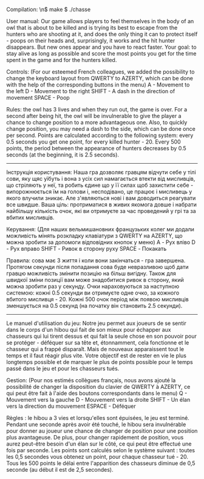 ﻿Compilation:
\n$ make
$ ./chasse

User manual:
Our game allows players to feel themselves in the body of an owl that is about to be killed and is trying its best to escape from the hunters who are shooting at it, and does the only thing it can to protect itself - poops on their heads and, surprisingly, it works and the hit hunter disappears. But new ones appear and you have to react faster. Your goal: to stay alive as long as possible and score the most points you get for the time spent in the game and for the hunters killed.


Controls:
(For our esteemed French colleagues, we added the possibility to change the keyboard layout from QWERTY to AZERTY, which can be done with the help of the corresponding buttons in the menu)
A - Movement to the left
D - Movement to the right
SHIFT - A dash in the direction of movement
SPACE - Poop


Rules: the owl has 3 lives and when they run out, the game is over. For a second after being hit, the owl will be invulnerable to give the player a chance to change position to a more advantageous one. Also, to quickly change position, you may need a dash to the side, which can be done once per second. Points are calculated according to the following system: every 0.5 seconds you get one point, for every killed hunter - 20. Every 500 points, the period between the appearance of hunters decreases by 0.5 seconds (at the beginning, it is 2.5 seconds).


________________


Інструкція користування:
Наша гра дозволяє гравцям відчути себе у тілі сови, яку щяс уїбуть і вона з усіх сил намагається втекти від мисливців, що стріляють у неї, та робить єдине що у її силах щоб захистити себе - випорожнюється їм на голови і, несподівано, це працює і мисливець у якого влучили зникає. Але з'являються нові і вам доводиться реагувати все швидше. Ваша ціль: протриматися в живих якомога довше і набрати найбільшу кількість очок, які ви отримуєте за час проведений у грі та за вбитих мисливців.


Керування:
(Для наших вельмишановних французьких колег ми додали можливість мінять розкладку клавіатури з QWERTY на AZERTY, що можна зробити за допомоги відповідних кнопок у меню)
A - Рух вліво
D - Рух вправо
SHIFT - Ривок в сторону руху
SPACE - Покакать


Правила: сова має 3 життя і коли вони закінчаться - гра завершена. Протягом секунди після попадання сова буде невразливою щоб дати гравцю можливість змінити позицію на більш вигідну. Також для швидкої зміни позиції вам може знадобитися ривок в сторону, який можна зробити раз у секунду. Очки нараховуються за наступною системою: кожні 0.5 секунди ви отримуєте одне очко, за кожного вбитого мисливця - 20. Кожні 500 очок період між появою мисливців зменшується на 0.5 секунд (на початку він становить 2.5 секунди).


________________


Le manuel d'utilisation du jeu:
Notre jeu permet aux joueurs de se sentir dans le corps d'un hibou qui fait de son mieux pour échapper aux chasseurs qui lui tirent dessus et qui fait la seule chose en son pouvoir pour se protéger - déféquer sur sa tête et, étonnamment, cela fonctionne et le chasseur qui a frappé disparaît. Mais de nouveaux apparaissent tout le temps et il faut réagir plus vite. Votre objectif est de rester en vie le plus longtemps possible et de marquer le plus de points possible pour le temps passé dans le jeu et pour les chasseurs tués.


Gestion:
(Pour nos estimés collègues français, nous avons ajouté la possibilité de changer la disposition du clavier de QWERTY à AZERTY, ce qui peut être fait à l'aide des boutons correspondants dans le menu)
Q - Mouvement vers la gauche
D - Mouvement vers la droite
SHIFT - Un élan vers la direction du mouvement
ESPACE - Déféquer


Règles : le hibou a 3 vies et lorsqu'elles sont épuisées, le jeu est terminé. Pendant une seconde après avoir été touché, le hibou sera invulnérable pour donner au joueur une chance de changer de position pour une position plus avantageuse. De plus, pour changer rapidement de position, vous aurez peut-être besoin d'un élan sur le côté, ce qui peut être effectué une fois par seconde. Les points sont calculés selon le système suivant : toutes les 0,5 secondes vous obtenez un point, pour chaque chasseur tué - 20. Tous les 500 points le délai entre l'apparition des chasseurs diminue de 0,5 seconde (au début il est de 2,5 secondes).
